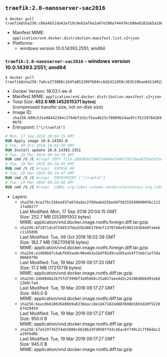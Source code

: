 ## `traefik:2.0-nanoserver-sac2016`

```console
$ docker pull traefik@sha256:c66a4b51da43af19c9e63af6e2a67e290a744476cb96e0103ab5a198433ca7ac
```

-	Manifest MIME: `application/vnd.docker.distribution.manifest.list.v2+json`
-	Platforms:
	-	windows version 10.0.14393.2551; amd64

### `traefik:2.0-nanoserver-sac2016` - windows version 10.0.14393.2551; amd64

```console
$ docker pull traefik@sha256:7a6ce273888c16dfa852299fb94cc6d2d12d59c303510bae0413d9229667c078
```

-	Docker Version: 18.03.1-ee-4
-	Manifest MIME: `application/vnd.docker.distribution.manifest.v2+json`
-	Total Size: **452.6 MB (452615371 bytes)**  
	(compressed transfer size, not on-disk size)
-	Image ID: `sha256:698c531e08442364c2764bf2d1cf5aa4b23cf8809b24ae97c3521978426906f6`
-	Entrypoint: `["\/traefik"]`

```dockerfile
# Mon, 17 Sep 2018 20:04:15 GMT
RUN Apply image 10.0.14393.0
# Tue, 09 Oct 2018 18:02:39 GMT
RUN Install update 10.0.14393.2551
# Tue, 19 Mar 2019 09:16:39 GMT
RUN cmd /S /C #(nop) COPY file:200d8de5309334486efe06739239ea8729a5d7aa34871757cecba196a26932cb in \traefik.exe 
# Tue, 19 Mar 2019 09:16:45 GMT
RUN cmd /S /C #(nop)  EXPOSE 80
# Tue, 19 Mar 2019 09:16:47 GMT
RUN cmd /S /C #(nop)  ENTRYPOINT ["/traefik"]
# Tue, 19 Mar 2019 09:16:48 GMT
RUN cmd /S /C #(nop)  LABEL org.label-schema.vendor=Containous org.label-schema.url=https://traefik.io org.label-schema.name=Traefik org.label-schema.description=A modern reverse-proxy org.label-schema.version=v2.0.0-alpha1 org.label-schema.docker.schema-version=1.0
```

-	Layers:
	-	`sha256:bce2fbc256ea437a87dadac2f69aabd25bed4f56255549090056c1131fad0277`  
		Last Modified: Mon, 17 Sep 2018 20:04:15 GMT  
		Size: 252.7 MB (252691002 bytes)  
		MIME: application/vnd.docker.image.rootfs.foreign.diff.tar.gzip
	-	`sha256:6f2071dcd7294537bba55b3061704ef1370748e91982193b9e0fa4ebc114589b`  
		Last Modified: Tue, 09 Oct 2018 18:02:39 GMT  
		Size: 182.7 MB (182705816 bytes)  
		MIME: application/vnd.docker.image.rootfs.foreign.diff.tar.gzip
	-	`sha256:e1d68b67c6abf693aa9c90e4b3a1bdf02d9ca385aa54f73ebc1af3da0066979b`  
		Last Modified: Tue, 19 Mar 2019 09:17:33 GMT  
		Size: 17.2 MB (17215718 bytes)  
		MIME: application/vnd.docker.image.rootfs.diff.tar.gzip
	-	`sha256:2460840a1b75fdf399bf3a95866c25a027aee4d2c24186d0b6d91e6d2360c7ad`  
		Last Modified: Tue, 19 Mar 2019 09:17:27 GMT  
		Size: 940.0 B  
		MIME: application/vnd.docker.image.rootfs.diff.tar.gzip
	-	`sha256:6eac0b618026e86b9a8238eacc8e1d471824d883608b16b5d20f522867429459`  
		Last Modified: Tue, 19 Mar 2019 09:17:27 GMT  
		Size: 950.0 B  
		MIME: application/vnd.docker.image.rootfs.diff.tar.gzip
	-	`sha256:57e519736374ab5808c662862dfd050ff43c45ac6f749c2c7f66dac2a29f6d0b`  
		Last Modified: Tue, 19 Mar 2019 09:17:27 GMT  
		Size: 945.0 B  
		MIME: application/vnd.docker.image.rootfs.diff.tar.gzip
